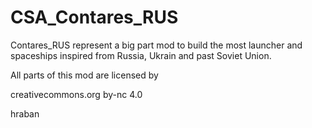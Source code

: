 # CSA_Contares_RUS

Contares_RUS represent a big part mod to build the most launcher and spaceships inspired from Russia, Ukrain and past Soviet Union.

All parts of this mod are licensed by 

creativecommons.org
by-nc 4.0

hraban
